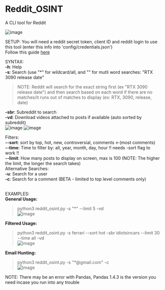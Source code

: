 # Reddit_OSINT
A CLI tool for Reddit

![image](https://user-images.githubusercontent.com/91687869/184547440-d7ea63fe-d642-4960-b45d-107debeb1fb4.png)

SETUP:
 You will need a reddit secret token, client ID and reddit login to use this tool (enter this info into 'config/credentials.json')<br>
 Follow this guide [here](https://12ft.io/proxy?q=https%3A%2F%2Ftowardsdatascience.com%2Fhow-to-use-the-reddit-api-in-python-5e05ddfd1e5c)

SYNTAX:  <br>
  **-h**: Help  <br>
  **-s**: Search (use "*" for wildcard/all, and "" for mutli word searches: "RTX 3090 release date"  <br> 
> NOTE: Reddit will search for the exact string first (ex "RTX 3090 release date") and then search based on each word if there are no matches/it runs out of matches to display (ex: RTX, 3090, release, date) <br>

  **-sbr**: Subreddit to search   <br>
  **-vd**: Download videos attached to posts if available (auto sorted by subreddit) <br>
    ![image](https://user-images.githubusercontent.com/91687869/184547697-60864ee2-691d-4def-8316-b5546cb6aa87.png)
    ![image](https://user-images.githubusercontent.com/91687869/184547731-99adb8d8-0119-4732-a4ba-f25375814cdb.png)

  
  
  Filters:  <br>
  **--sort**: sort by top, hot, new, controversial, comments <-(most comments)  <br>
  **--time**: Time to filter by: all, year, month, day, hour !! needs -sort flag to work !! <br>
  **--limit**: How many posts to display on screen, max is 100 (NOTE: The higher the limit, the longer the search takes)  <br>
  Alternative Searches:  <br>
  **-u**: Search for a user <br>
  **-c**: Search for a comment (BETA - limited to top level comments only)  <br>
 <br>

EXAMPLES:  <br>
**General Usage:** <br>
> python3 reddit_osint.py -s "*" --limit 5 -vd   <br>
 ![image](https://user-images.githubusercontent.com/91687869/185832243-5468563c-1f4b-41c9-88ab-5538ecb09af7.png)
 
**Filtered Usage:** <br>
> python3 reddit_osint.py -s ferrari --sort hot -sbr idiotsincars --limit 30 --time all -vd   <br>
 ![image](https://user-images.githubusercontent.com/91687869/185832130-422d4da7-0aa7-4301-9864-85e07f0d4974.png)

**Email Hunting:** <br>
> python3 reddit_osint.py -s "*@gmail.com" -c <br>
 ![image](https://user-images.githubusercontent.com/91687869/185832385-59d820c9-6cb1-423e-a971-9d099e368b5d.png)






NOTE: There may be an error with Pandas, Pandas 1.4.3 is the version you need incase you run into any trouble
